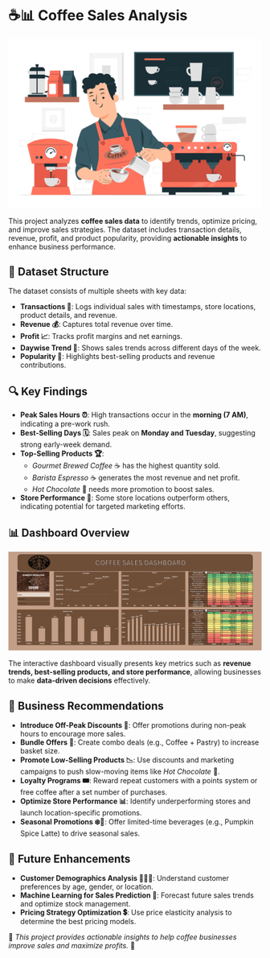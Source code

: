 # ☕📊 Coffee Sales Analysis  

![Coffee Sales Data](https://github.com/Athu087/Coffee_Sales_Dashboard/blob/b7b50eeb139a8ac82d6ca06a7e10b7ff8b812d8f/9315654.jpg)  

This project analyzes **coffee sales data** to identify trends, optimize pricing, and improve sales strategies. The dataset includes transaction details, revenue, profit, and product popularity, providing **actionable insights** to enhance business performance.  

## 📂 Dataset Structure  
The dataset consists of multiple sheets with key data:  
- **Transactions 📝**: Logs individual sales with timestamps, store locations, product details, and revenue.  
- **Revenue 💰**: Captures total revenue over time.  
- **Profit 📈**: Tracks profit margins and net earnings.  
- **Daywise Trend 📅**: Shows sales trends across different days of the week.  
- **Popularity 🌟**: Highlights best-selling products and revenue contributions.  

## 🔍 Key Findings  
- **Peak Sales Hours ⏰**: High transactions occur in the **morning (7 AM)**, indicating a pre-work rush.  
- **Best-Selling Days 🗓️**: Sales peak on **Monday and Tuesday**, suggesting strong early-week demand.  
- **Top-Selling Products 🏆**:  
  - *Gourmet Brewed Coffee* ☕ has the highest quantity sold.  
  - *Barista Espresso* ☕ generates the most revenue and net profit.  
  - *Hot Chocolate* 🍫 needs more promotion to boost sales.  
- **Store Performance 🏪**: Some store locations outperform others, indicating potential for targeted marketing efforts.  

## 📊 Dashboard Overview  
![Coffee Sales Dashboard](https://github.com/Athu087/Coffee_Sales_Dashboard/blob/b7b50eeb139a8ac82d6ca06a7e10b7ff8b812d8f/dashboard.png)  

The interactive dashboard visually presents key metrics such as **revenue trends, best-selling products, and store performance**, allowing businesses to make **data-driven decisions** effectively.  

## 📢 Business Recommendations  
- **Introduce Off-Peak Discounts 🎯**: Offer promotions during non-peak hours to encourage more sales.  
- **Bundle Offers 🎁**: Create combo deals (e.g., Coffee + Pastry) to increase basket size.  
- **Promote Low-Selling Products 📉**: Use discounts and marketing campaigns to push slow-moving items like *Hot Chocolate* 🍫.  
- **Loyalty Programs 🎟️**: Reward repeat customers with a points system or free coffee after a set number of purchases.  
- **Optimize Store Performance 📊**: Identify underperforming stores and launch location-specific promotions.  
- **Seasonal Promotions ❄️🎃**: Offer limited-time beverages (e.g., Pumpkin Spice Latte) to drive seasonal sales.  

## 🚀 Future Enhancements  
- **Customer Demographics Analysis 🧑‍🤝‍🧑**: Understand customer preferences by age, gender, or location.  
- **Machine Learning for Sales Prediction 🤖**: Forecast future sales trends and optimize stock management.  
- **Pricing Strategy Optimization 💲**: Use price elasticity analysis to determine the best pricing models.  

📌 *This project provides actionable insights to help coffee businesses improve sales and maximize profits.* 🚀
